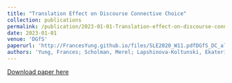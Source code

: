 ```yaml
---
title: "Translation Effect on Discourse Connective Choice"
collection: publications
permalink: /publication/2023-01-01-Translation-effect-on-discourse-connective
date: 2023-01-01
venue: 'DGfS'
paperurl: 'http://FrancesYung.github.io/files/SLE2020_W11.pdfDGfS_DC_alignment'
authors: 'Yung, Frances; Scholman, Merel; Lapshinova-Koltunski, Ekaterina; Pollkläsener, Christina; Demberg, Vera; '
---
```


<a href='http://FrancesYung.github.io/files/SLE2020_W11.pdfDGfS_DC_alignment'>Download paper here</a>
